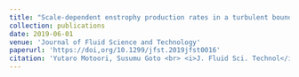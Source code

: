 ```yaml
---
title: "Scale-dependent enstrophy production rates in a turbulent boundary layer"
collection: publications
date: 2019-06-01
venue: 'Journal of Fluid Science and Technology'
paperurl: 'https://doi,org/10.1299/jfst.2019jfst0016'
citation: 'Yutaro Motoori, Susumu Goto <br> <i>J. Fluid Sci. Technol</i> <b>14</b> (2019) JFST0016 (8 pages).<br>'
---
```

